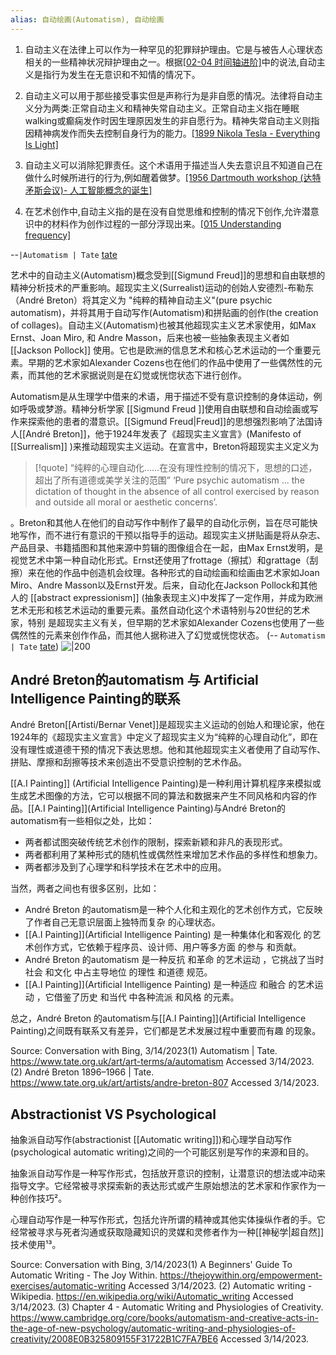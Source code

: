 ```yaml
---
alias: 自动绘画(Automatism), 自动绘画
---
```

1. 自动主义在法律上可以作为一种罕见的犯罪辩护理由。它是与被告人心理状态相关的一些精神状况辩护理由之一。根据[[02-04 时间轴进阶]](https://en.wikipedia.org/wiki/Automatism_(law))中的说法,自动主义是指行为发生在无意识和不知情的情况下。
    
2. 自动主义可以用于那些接受事实但是声称行为是非自愿的情况。法律将自动主义分为两类:正常自动主义和精神失常自动主义。正常自动主义指在睡眠walking或癫痫发作时因生理原因发生的非自愿行为。精神失常自动主义则指因精神病发作而失去控制自身行为的能力。[[1899 Nikola Tesla - Everything Is Light]](https://www.criminalsolicitorsmelbourne.com.au/criminal-defences/automatism.html)
    
3. 自动主义可以消除犯罪责任。这个术语用于描述当人失去意识且不知道自己在做什么时候所进行的行为,例如醒着做梦。[[1956  Dartmouth workshop (达特矛斯会议)- 人工智能概念的诞生]](https://www.sciencedirect.com/topics/medicine-and-dentistry/automatism)
    
4. 在艺术创作中,自动主义指的是在没有自觉思维和控制的情况下创作,允许潜意识中的材料作为创作过程的一部分浮现出来。[[015 Understanding frequency]](https://www.tate.org.uk/art/art-terms/a/automatism)


--`|Automatism | Tate` [tate](https://www.tate.org.uk/art/art-terms/a/automatism)

艺术中的自动主义(Automatism)概念受到[[Sigmund Freud]]的思想和自由联想的精神分析技术的严重影响。超现实主义(Surrealist)运动的创始人安德烈-布勒东（André Breton）将其定义为 "纯粹的精神自动主义"(pure psychic automatism)，并将其用于自动写作(Automatism)和拼贴画的创作(the creation of collages)。自动主义(Automatism)也被其他超现实主义艺术家使用，如Max Ernst、Joan Miro, 和 Andre Masson，后来也被一些抽象表现主义者如 [[Jackson Pollock]] 使用。它也是欧洲的信息艺术和核心艺术运动的一个重要元素。早期的艺术家如Alexander Cozens也在他们的作品中使用了一些偶然性的元素，而其他的艺术家据说则是在幻觉或恍惚状态下进行创作。


Automatism是从生理学中借来的术语，用于描述不受有意识控制的身体运动，例如呼吸或梦游。精神分析学家 [[Sigmund Freud ]]使用自由联想和自动绘画或写作来探索他的患者的潜意识。[[Sigmund Freud|Freud]]的思想强烈影响了法国诗人[[André Breton]]，他于1924年发表了《超现实主义宣言》(Manifesto of [[Surrealism]] )来推动超现实主义运动。在宣言中，Breton将超现实主义定义为
> [!quote] “纯粹的心理自动化……在没有理性控制的情况下，思想的口述，超出了所有道德或美学关注的范围”
> ‘Pure psychic automatism ... the dictation of thought in the absence of all control exercised by reason and outside all moral or aesthetic concerns’.

。Breton和其他人在他们的自动写作中制作了最早的自动化示例，旨在尽可能快地写作，而不进行有意识的干预以指导手的运动。超现实主义拼贴画是将从杂志、产品目录、书籍插图和其他来源中剪辑的图像组合在一起，由Max Ernst发明，是视觉艺术中第一种自动化形式。Ernst还使用了frottage（擦拭）和grattage（刮擦）来在他的作品中创造机会纹理。各种形式的自动绘画和绘画由艺术家如Joan Miro、Andre Masson以及Ernst开发。后来，自动化在Jackson Pollock和其他人的 [[abstract expressionism]] (抽象表现主义)中发挥了一定作用，并成为欧洲艺术无形和核艺术运动的重要元素。虽然自动化这个术语特别与20世纪的艺术家，特别
是超现实主义有关，但早期的艺术家如Alexander Cozens也使用了一些偶然性的元素来创作作品，而其他人据称进入了幻觉或恍惚状态。
(-- `Automatism | Tate` [tate](https://www.tate.org.uk/art/art-terms/a/automatism))
![|200](https://media.tate.org.uk/aztate-prd-ew-dg-wgtail-st1-ctr-data/images/.width-600_pjwfpTH.jpg)


## André Breton的automatism 与 Artificial Intelligence Painting的联系
André Breton[[Artisti/Bernar Venet]]是超现实主义运动的创始人和理论家，他在1924年的《超现实主义宣言》中定义了超现实主义为“纯粹的心理自动化”，即在没有理性或道德干预的情况下表达思想。他和其他超现实主义者使用了自动写作、拼贴、摩擦和刮擦等技术来创造出不受意识控制的艺术作品。

[[A.I Painting]] (Artificial Intelligence Painting)是一种利用计算机程序来模拟或生成艺术图像的方法，它可以根据不同的算法和数据来产生不同风格和内容的作品。[[A.I Painting]](Artificial Intelligence Painting)与André Breton的automatism有一些相似之处，比如：

- 两者都试图突破传统艺术创作的限制，探索新颖和非凡的表现形式。
- 两者都利用了某种形式的随机性或偶然性来增加艺术作品的多样性和想象力。
- 两者都涉及到了心理学和科学技术在艺术中的应用。

当然，两者之间也有很多区别，比如：

- André Breton 的automatism是一种个人化和主观化的艺术创作方式，它反映了作者自己无意识层面上独特而复杂 的心理状态。
- [[A.I Painting]](Artificial Intelligence Painting) 是一种集体化和客观化 的艺术创作方式，它依赖于程序员、设计师、用户等多方面 的参与 和贡献。
- André Breton 的automatism 是一种反抗 和革命 的艺术运动 ，它挑战了当时社会 和文化 中占主导地位 的理性 和道德 规范。
- [[A.I Painting]](Artificial Intelligence Painting) 是一种适应 和融合 的艺术运动 ，它借鉴了历史 和当代 中各种流派 和风格 的元素。

总之，André Breton 的automatism与[[A.I Painting]](Artificial Intelligence Painting)之间既有联系又有差异，它们都是艺术发展过程中重要而有趣 的现象。

Source: Conversation with Bing, 3/14/2023(1) Automatism | Tate. https://www.tate.org.uk/art/art-terms/a/automatism Accessed 3/14/2023.
(2) André Breton 1896–1966 | Tate. https://www.tate.org.uk/art/artists/andre-breton-807 Accessed 3/14/2023.





## Abstractionist VS Psychological
抽象派自动写作(abstractionist [[Automatic writing]])和心理学自动写作(psychological automatic writing)之间的一个可能区别是写作的来源和目的。

抽象派自动写作是一种写作形式，包括放开意识的控制，让潜意识的想法或冲动来指导文字。它经常被寻求探索新的表达形式或产生原始想法的艺术家和作家作为一种创作技巧²。

心理自动写作是一种写作形式，包括允许所谓的精神或其他实体操纵作者的手。它经常被寻求与死者沟通或获取隐藏知识的灵媒和灵修者作为一种[[神秘学|超自然]]技术使用¹³。

Source: Conversation with Bing, 3/14/2023(1) A Beginners' Guide To Automatic Writing - The Joy Within. https://thejoywithin.org/empowerment-exercises/automatic-writing Accessed 3/14/2023.
(2) Automatic writing - Wikipedia. https://en.wikipedia.org/wiki/Automatic_writing Accessed 3/14/2023.
(3) Chapter 4 - Automatic Writing and Physiologies of Creativity. https://www.cambridge.org/core/books/automatism-and-creative-acts-in-the-age-of-new-psychology/automatic-writing-and-physiologies-of-creativity/2008E0B325809155F31722B1C7FA7BE6 Accessed 3/14/2023.